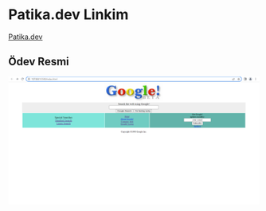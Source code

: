 # Patika.dev Linkim
[Patika.dev](https://app.patika.dev/ozanbyrm)

## Ödev Resmi
![Ödev resim](/images/2022-10-31%20(2).png)